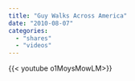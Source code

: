 ```yaml
---
title: "Guy Walks Across America"
date: "2010-08-07"
categories:
  - "shares"
  - "videos"
---
```


<div style="width: 70vw;">{{< youtube o1MoysMowLM>}}</div>
